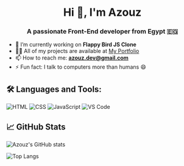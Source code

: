 <h1 align="center">Hi 👋, I'm Azouz</h1>
<h3 align="center">A passionate Front-End developer from Egypt 🇪🇬</h3>

- 🔭 I’m currently working on **Flappy Bird JS Clone**
- 👨‍💻 All of my projects are available at [My Portfolio](#)
- 📫 How to reach me: **azouz.dev@gmail.com**
- ⚡ Fun fact: I talk to computers more than humans 😄

## 🛠️ Languages and Tools:
![HTML](https://img.shields.io/badge/-HTML5-E34F26?logo=html5&logoColor=fff)
![CSS](https://img.shields.io/badge/-CSS3-1572B6?logo=css3)
![JavaScript](https://img.shields.io/badge/-JavaScript-F7DF1E?logo=javascript&logoColor=black)
![VS Code](https://img.shields.io/badge/-VSCode-007ACC?logo=visual-studio-code)

## 📈 GitHub Stats
![Azouz's GitHub stats](https://github-readme-stats.vercel.app/api?username=azouz-dev&show_icons=true&theme=radical)

![Top Langs](https://github-readme-stats.vercel.app/api/top-langs/?username=azouz-dev&layout=compact)

